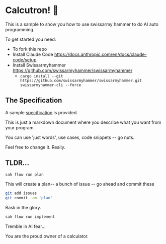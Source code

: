 # Calcutron! 🤖

This is a sample to show you how to use swissarmy hammer to do AI auto programming.

To get started you need:

- To fork this repo
- Install Claude Code https://docs.anthropic.com/en/docs/claude-code/setup
- Install Swissarmyhammer <https://github.com/swissarmyhammer/swissarmyhammer>
  - `cargo install --git https://github.com/swissarmyhammer/swissarmyhammer.git swissarmyhammer-cli --force`

## The Specification

A sample [specification](./specification/index.md) is provided.

This is just a markdown document where you describe what you want from your program.

You can use 'just words', use cases, code snippets -- go nuts.

Feel free to change it. Really.

## TLDR...

```bash
sah flow run plan
```

This will create a plan-- a bunch of issue -- go ahead and commit these

```bash
git add issues
git commit -am 'plan'
```

Bask in the glory.

```bash
sah flow run implement
```

Tremble in AI fear...

You are the proud owner of a calculator.
